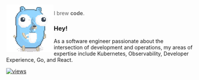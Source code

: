 <img align="left" src="./img/gopher_coffee.gif">

> I brew **code**.

### Hey!
As a software engineer passionate about the intersection of development and operations, my areas of expertise include Kubernetes, Observability, Developer Experience, Go, and React.

[![views](https://komarev.com/ghpvc/?username=pehlicd&style=flat&color=79D4FD&label=views)](https://github.com/pehlicd)
